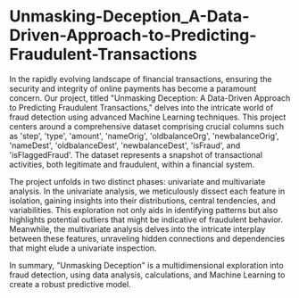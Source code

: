 # Unmasking-Deception_A-Data-Driven-Approach-to-Predicting-Fraudulent-Transactions
In the rapidly evolving landscape of financial transactions, ensuring the security and integrity of online payments has become a paramount concern. Our project, titled "Unmasking Deception: A Data-Driven Approach to Predicting Fraudulent Transactions," delves into the intricate world of fraud detection using advanced Machine Learning techniques.
This project centers around a comprehensive dataset comprising crucial columns such as 'step', 'type', 'amount', 'nameOrig', 'oldbalanceOrg', 'newbalanceOrig', 'nameDest', 'oldbalanceDest', 'newbalanceDest', 'isFraud', and 'isFlaggedFraud'. The dataset represents a snapshot of transactional activities, both legitimate and fraudulent, within a financial system.

The project unfolds in two distinct phases: univariate and multivariate analysis. In the univariate analysis, we meticulously dissect each feature in isolation, gaining insights into their distributions, central tendencies, and variabilities. This exploration not only aids in identifying patterns but also highlights potential outliers that might be indicative of fraudulent behavior. Meanwhile, the multivariate analysis delves into the intricate interplay between these features, unraveling hidden connections and dependencies that might elude a univariate inspection.

In summary, "Unmasking Deception" is a multidimensional exploration into fraud detection, using data analysis, calculations, and Machine Learning to create a robust predictive model. 
